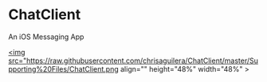 # ChatClient
An iOS Messaging App

<a href="Chat Client"><img src="https://raw.githubusercontent.com/chrisaguilera/ChatClient/master/Supporting%20Files/ChatClient.png align="" height="48%" width="48%" ></a>

